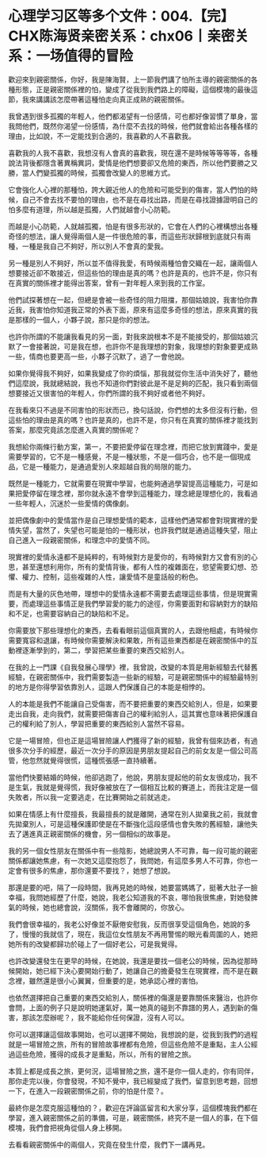 # 心理学习区等多个文件：004.【完】CHX陈海贤亲密关系：chx06丨亲密关系：一场值得的冒险

歡迎來到親密關係，你好，我是陳海賢，上一節我們講了怕所主導的親密關係的各種形態，正是親密關係裡的怕，變成了從我到我們路上的障礙，這個模塊的最後這節，我來講講該怎麼帶著這種怕走向真正成熟的親密關係。

我曾遇到很多孤獨的年輕人，他們都渴望有一份感情，可也都好像習慣了單身，當我問他們，既然你渴望一份感情，為什麼不去找的時候，他們就會給出各種各樣的理由，比如說，不一定能找到合適的，我喜歡的人不喜歡我。

喜歡我的人我不喜歡，我想沒有人會真的喜歡我，現在還不是時候等等等等，各種說法背後都隱含著異稱異詞，愛情是他們想要卻又危險的東西，所以他們要勝之又勝，當人們變孤獨的時候，孤獨會改變人的思維方式。

它會強化人心裡的那種怕，誇大親近他人的危險和可能受到的傷害，當人們怕的時候，自己不會去找不要怕的理由，也不是在尋找出路，而是在尋找證據證明自己的怕多麼有道理，所以越是孤獨，人們就越會小心防範。

而越是小心防範，人就越孤獨，怕是有很多形狀的，它會在人們的心裡構想出各種奇怪的想法，讓人覺得兩個人是一件很危險的事，而這些形狀歸根到底就只有兩種，一種是我自己不夠好，所以別人不會真的愛我。

另一種是別人不夠好，所以並不值得我愛，有時候兩種怕會交織在一起，讓兩個人想要接近卻不敢接近，但這些怕的理由是真的嗎？也許是真的，也許不是，你只有在真實的關係裡才能得出答案，曾有一對年輕人來到我的工作室。

他們試探著想在一起，但總是會被一些奇怪的阻力阻擋，那個姑娘說，我害怕你靠近我，我害怕你知道我正常的外表下面，原來有這麼多奇怪的想法，原來真實的我是那樣的一個人，小夥子說，那只是你的想法。

也許你所謂的不能讓我看見的另一面，對我來說根本不是不能接受的，那個姑娘沉默了一會接著說，可是我在想，也許你不是我理想的對象，我理想的對象要更成熟一些，情商也要更高一些，小夥子沉默了，過了一會他說。

如果你覺得我不夠好，如果我變成了你的煩惱，那我就從你生活中消失好了，聽他們這麼說，我就總結說，我也不知道你們對彼此是不是足夠的匹配，我只看到兩個想要接近又很害怕的年輕人，你們所謂的我不夠好或者他不夠好。

在我看來只不過是不同害怕的形狀而已，換句話說，你們想的太多但沒有行動，但這些怕的理由是真的嗎？也許是真的，也許不是，你只有在真實的關係裡才能找到答案，那麼究竟該怎麼進入真實的關係呢？

我想給你兩條行動方案，第一，不要把愛停留在理念裡，而把它放到實踐中，愛是需要學習的，它不是一種感覺，不是一種狀態，不是一個巧合，也不是一個現成品，它是一種能力，是通過愛別人來超越自我的局限的能力。

既然是一種能力，它就需要在現實中學習，也能夠通過學習提高這種能力，可是如果把愛停留在理念裡，那你就永遠不會學到這種能力，理念總是理想化的，我看過一些年輕人，沉迷於一些愛情的偶像劇。

並把偶像劇中的愛情當作是自己理想愛情的範本，這樣他們通常都會對現實裡的愛情失望，當然了，失望也可能是怕的一種形狀，也許我們就是通過這種失望，阻止自己進入一段親密關係，和理念中的愛情不同。

現實裡的愛情永遠都不是純粹的，有時候對方是愛你的，有時候對方又會有別的心思，甚至還想利用你，所有的愛情背後，都有人性的複雜面在，慾望需要幻想、恐懼、權力、控制，這些複雜的人性，讓愛情不是童話般的粉色。

而是有大量的灰色地帶，理想中的愛情永遠都不需要去處理這些事情，但是現實需要，而處理這些事情正是我們學習愛的能力的途徑，你需要面對和容納對方的缺陷和不足，也需要容納自己的缺陷和不足。

你需要放下那些理想化的東西，去看看眼前這個真實的人，去跟他相處，有時候你需要寬容和退讓，有時候你需要解決和果敢，所有這些東西都是在親密關係中的互動裡逐漸學到的，第二，學習把某些重要的東西交給別人。

在我的上一門課《自我發展心理學》裡，我曾說，改變的本質是用新經驗去代替舊經驗，在親密關係中，我們需要製造一些新的經驗，可是親密關係中的經驗最特別的地方是你得學習依靠別人，這跟人們保護自己的本能是相悖的。

人的本能是我們不能讓自己受傷害，而不要把重要的東西交給別人，但是，如果要走出自我，走向我們，就需要把傷害自己的權利給別人，這其實也意味著把保護自己的權利給了別人，學習把重要的東西給別人當然不容易。

它是一場冒險，但也正是這場冒險讓人們獲得了新的經驗，我曾有個來訪者，有過很多次分手的經歷，最近一次分手的原因是男朋友提起自己的前女友是一個公司高管，他忽然就覺得很慌，這種慌張感一直持續著。

當他們快要結婚的時候，他卻逃跑了，他說，男朋友提起他的前女友很成功，我不是生氣，我就是覺得慌，我好像被放在了一個相互比較的賽道上，而我注定是一個失敗者，所以我一定要逃走，在比賽開始之前就逃走。

如果在情感上有什麼擅長，我最擅長的就是離開，通常在別人拋棄我之前，我就會先拋棄別人，可是這種保護即使是在不斷強化這段感情也會失敗的舊經驗，讓他失去了邁進真正親密關係的機會，另一個相似的故事是。

我的另一個女性朋友在關係中有一些陰影，她總說男人不可靠，每一段可能的親密關係都讓她焦慮，有一次她又這麼抱怨了，我問她，有這麼多男人不可靠，你也一定會有很多的焦慮，那你還要不要找？，她想了想說。

那還是要的吧，隔了一段時間，我再見她的時候，她要當媽媽了，挺著大肚子一臉幸福，我問她經歷了什麼，她說，我老公知道我的不哀，哪怕我很焦慮，對她發脾氣的時候，她也總會說，沒關係，我不會離開的，你放心。

我們會很幸福的，我老公好像並不厭倦安慰我，反而很享受這個角色，她說的多了，慢慢的我就信了，現在，我這位女性朋友不再用警惕的眼光看周圍的人，她把她所有的改變都歸功於碰上了一個好老公，可是我覺得。

也許改變還發生在更早的時候，在她說，我還是要找一個老公的時候，因為從那時候開始，她已經下決心要開始行動了，她讓自己的擔憂發生在現實裡，而不是在觀念裡，雖然還是很小心翼翼，但重要的是，她承認心裡的害怕。

也依然選擇把自己重要的東西交給別人，關係裡的傷還是要靠關係來醫治，也許你會問，上面的例子只是說明她運氣好，萬一她真的碰到不靠譜的男人，遇到新的傷害，那該怎麼辦呢？，我不能給你任何保證，沒有人可以。

你可以選擇讓這個故事開始，也可以選擇不開始，我想說的是，從我到我們的過程就是一場冒險之旅，所有的冒險故事裡都有危險，但這些危險不是重點，主人公經過這些危險，獲得的成長才是重點，所以，所有的冒險之旅。

本質上都是成長之旅，更何況，這場冒險之旅，還不是你一個人走的，你有同伴，那你走完以後，你會發現，不知不覺中，我已經變成了我們，留意到思考題，回想一下，在進入一段親密關係之前，你的怕是什麼？。

最終你是怎麼克服這種怕的？，歡迎在評論區留言和大家分享，這個模塊我們都在學習，進入親密關係之前的準備，可是，親密關係，終究不是一個人的事，在下個模塊，我們會把視角從個人身上移開。

去看看親密關係中的兩個人，究竟在發生什麼，我們下一講再見。